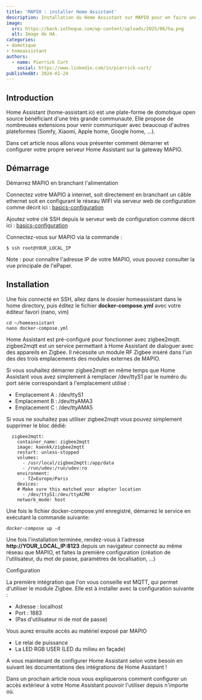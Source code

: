 ```yaml
---
title: 'MAPIO : installer Home Assistant'
description: Installation du Home Assistant sur MAPIO pour en faire une box domotique. 
image:
  src: https://back.iotheque.com/wp-content/uploads/2025/06/ha.png
  alt: Image de HA.
categories:
- domotique
- homeassistant
authors:
  - name: Pierrick Curt
    social: https://www.linkedin.com/in/pierrick-curt/
publishedAt: 2024-01-24
---
```



## Introduction

Home Assistant (home-assistant.io) est une plate-forme de domotique open source bénéficiant d'une très grande communauté. Elle propose de nombreuses extensions pour venir communiquer avec beaucoup d'autres plateformes (Somfy, Xiaomi, Apple home, Google home, ...).

Dans cet article nous allons vous présenter comment démarrer et configurer votre propre serveur Home Assistant sur la gateway MAPIO.

## Démarrage

Démarrez MAPIO en branchant l'alimentation

Connectez votre MAPIO à internet, soit directement en branchant un câble ethernet soit en configurant le réseau WIFI via serveur web de configuration comme décrit ici : [basics-configuration](https://mapio-docs.readthedocs.io/en/latest/os-configure.html#basics-configuration)

Ajoutez votre clé SSH depuis le serveur web de configuration comme décrit ici : [basics-configuration](https://mapio-docs.readthedocs.io/en/latest/os-configure.html#basics-configuration)

Connectez-vous sur MAPIO via la commande :

```
$ ssh root@YOUR_LOCAL_IP
````

Note : pour connaître l'adresse IP de votre MAPIO, vous pouvez consulter la vue principale de l'ePaper.


## Installation

Une fois connecté en SSH, allez dans le dossier homeassistant dans le home directory, puis éditez le fichier **docker-compose.yml** avec votre éditeur favori (nano, vim)

```
cd ~/homeassistant
nano docker-compose.yml
```

Home Assistant est pré-configuré pour fonctionner avec zigbee2mqtt. 
zigbee2mqtt est un service permettant à Home Assistant de dialoguer avec des appareils en Zigbee. Il nécessite un module RF Zigbee inséré dans l'un des des trois emplacements des modules externes de MAPIO.

Si vous souhaitez démarrer zigbee2mqtt en même temps que Home Assistant vous avez simplement à remplacer /dev/ttyS1 par le numéro du port série correspondant à l'emplacement utilisé :
- Emplacement A : /dev/ttyS1
- Emplacement B : /dev/ttyAMA3
- Emplacement C : /dev/ttyAMA5

Si vous ne souhaitez pas utiliser zigbee2mqtt vous pouvez simplement supprimer le bloc dédié:

```
  zigbee2mqtt:
    container_name: zigbee2mqtt
    image: koenkk/zigbee2mqtt
    restart: unless-stopped
    volumes:
      - /usr/local/zigbee2mqtt:/app/data
      - /run/udev:/run/udev:ro
    environment:
      - TZ=Europe/Paris
    devices:
    # Make sure this matched your adapter location
      - /dev/ttyS1:/dev/ttyACM0
    network_mode: host
```

Une fois le fichier docker-compose.yml enregistré, démarrez le service en exécutant la commande suivante:

```
docker-compose up -d
```

Une fois l'installation terminée, rendez-vous à l'adresse **http://YOUR_LOCAL_IP:8123** depuis un navigateur connecté au même réseau que MAPIO, et faites la première configuration (création de l'utilisateur, du mot de passe, paramètres de localisation, ...)

Configuration

La première intégration que l'on vous conseille est MQTT, qui permet d'utiliser le module Zigbee. Elle est à installer avec la configuration suivante :
- Adresse : localhost
- Port : 1883
- (Pas d'utilisateur ni de mot de passe)

Vous aurez ensuite accès au matériel exposé par MAPIO
- Le relai de puissance
- La LED RGB USER (LED du milieu en façade)

A vous maintenant de configurer Home Assistant selon votre besoin en suivant les documentations des intégrations de Home Assistant !

Dans un prochain article nous vous expliquerons comment configurer un accès extérieur à votre Home Assistant pouvoir l'utiliser depuis n'importe où.
